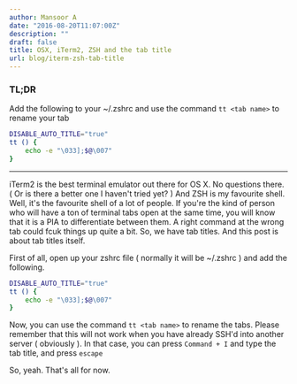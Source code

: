 ```yaml
---
author: Mansoor A
date: "2016-08-20T11:07:00Z"
description: ""
draft: false
title: OSX, iTerm2, ZSH and the tab title
url: blog/iterm-zsh-tab-title
---
```



### TL;DR
Add the following to your ~/.zshrc and use the command `tt <tab name>` to rename your tab

```bash
DISABLE_AUTO_TITLE="true"
tt () {
    echo -e "\033];$@\007"
}
```
-----------------------------------

iTerm2 is the best terminal emulator out there for OS X. No questions there. ( Or is there a better one I haven't tried yet? )
And ZSH is my favourite shell. Well, it's the favourite shell of a lot of people. If you're the kind of person who will have a ton 
of terminal tabs open at the same time, you will know that it is a PIA to differentiate between them. A right command at the wrong tab could 
fcuk things up quite a bit. So, we have tab titles. And this post is about tab titles itself. 

First of all, open up your zshrc file ( normally it will be  ~/.zshrc ) and add the following.

```bash
DISABLE_AUTO_TITLE="true"
tt () {
    echo -e "\033];$@\007"
}
```

Now, you can use the command `tt <tab name>` to rename the tabs. Please remember that this will not work when you have already SSH'd 
into another server ( obviously ).
In that case, you can press `Command + I` and type the tab title, and press `escape`

So, yeah. That's all for now.

